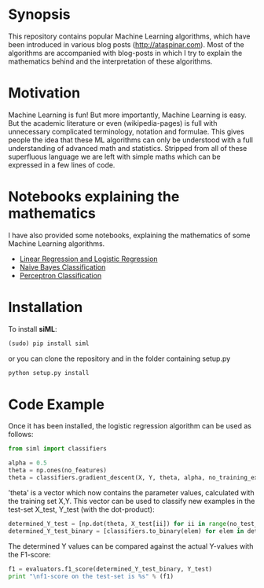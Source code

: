 # Synopsis

This repository contains popular Machine Learning algorithms, which have been introduced in various blog posts (http://ataspinar.com). Most of the algorithms are accompanied with blog-posts in which I try to explain the mathematics behind and the interpretation of these algorithms. 


# Motivation
Machine Learning is fun! But more importantly, Machine Learning is easy. 
But the academic literature or even (wikipedia-pages) is full with unnecessary complicated terminology, notation and formulae. This gives people the idea that these ML algorithms can only be understood with a full understanding of advanced math and statistics. Stripped from all of these superfluous language we are left with simple maths which can be expressed in a few lines of code. 

# Notebooks explaining the mathematics
I have also provided some notebooks, explaining the mathematics of some Machine Learning algorithms. 
+ [Linear Regression and Logistic Regression](https://github.com/taspinar/siml/blob/master/notebooks/Linear%20Regression%2C%20Logistic%20Regression.ipynb)
+ [Naive Bayes Classification](https://github.com/taspinar/siml/blob/master/notebooks/Naive_Bayes.ipynb)
+ [Perceptron Classification](https://github.com/taspinar/siml/blob/master/notebooks/Perceptron.ipynb)

# Installation
To install **siML**:
```python
(sudo) pip install siml
```

or you can clone the repository and in the folder containing setup.py
```python
python setup.py install
```


# Code Example
Once it has been installed, the logistic regression algorithm can be used as follows:

```python
from siml import classifiers

alpha = 0.5
theta = np.ones(no_features)
theta = classifiers.gradient_descent(X, Y, theta, alpha, no_training_examples)
```

'theta' is a vector which now contains the parameter values, calculated with the training set X,Y. 
This vector can be used to classify new examples in the test-set X_test, Y_test (with the dot-product):

```python
determined_Y_test = [np.dot(theta, X_test[ii]) for ii in range(no_test_examples)]
determined_Y_test_binary = [classifiers.to_binary(elem) for elem in determined_Y_test]
```

The determined Y values can be compared against the actual Y-values with the F1-score:
```python
f1 = evaluators.f1_score(determined_Y_test_binary, Y_test)
print "\nf1-score on the test-set is %s" % (f1)
```
